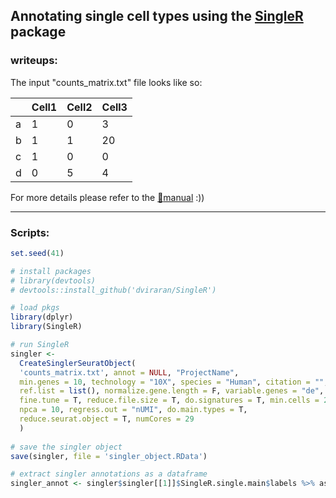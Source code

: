 ## Annotating single cell types using the [SingleR](https://bioconductor.org/packages/devel/bioc/html/SingleR.html) package
### writeups:  
The input "counts_matrix.txt" file looks like so:  

  |      | Cell1 | Cell2 | Cell3 |  
  | ---- | ----- | ----- | ----- |  
  | a    | 1     | 0     | 3     |  
  | b    | 1     | 1     | 20    |  
  | c    | 1     | 0     | 0     |  
  | d    | 0     | 5     | 4     |  
  
For more details please refer to the [:book:manual](https://bioconductor.org/packages/3.11/bioc/manuals/SingleR/man/SingleR.pdf) :))  

--------
### Scripts:  

```r
set.seed(41)

# install packages
# library(devtools)
# devtools::install_github('dviraran/SingleR')

# load pkgs
library(dplyr)
library(SingleR)

# run SingleR 
singler <-   
  CreateSinglerSeuratObject(  
  'counts_matrix.txt', annot = NULL, "ProjectName",  
  min.genes = 10, technology = "10X", species = "Human", citation = "",  
  ref.list = list(), normalize.gene.length = F, variable.genes = "de",  
  fine.tune = T, reduce.file.size = T, do.signatures = T, min.cells = 2,  
  npca = 10, regress.out = "nUMI", do.main.types = T,  
  reduce.seurat.object = T, numCores = 29  
  )  
  
# save the singler object  
save(singler, file = 'singler_object.RData')

# extract singler annotations as a dataframe
singler_annot <- singler$singler[[1]]$SingleR.single.main$labels %>% as.data.frame %>% `colnames<-`(c('singler.annot')) %>% mutate(Cell = rownames(.))
```
